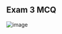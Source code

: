 ## Exam 3 MCQ

![image](https://user-images.githubusercontent.com/35751349/166521996-92867d9e-173c-44c9-b2c5-bb866e4d8312.png)

